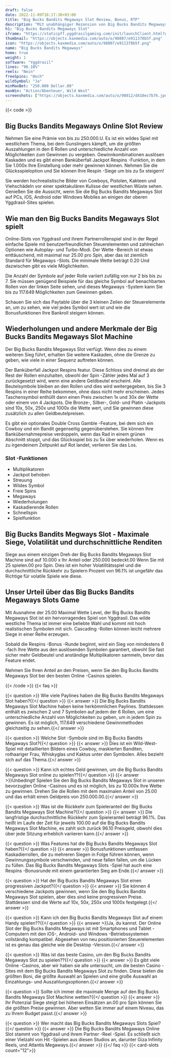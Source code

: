 ```yaml
---
draft: false
date: 2022-11-09T16:17:38+03:00
title: "Big Bucks Bandits Megaways Slot Review, Bonus, RTP"
description: "Mit unabhängiger Rezension von Big Bucks Bandits Megaways Slot von Yggdrasil können Sie kostenlos oder echtes Geld spielen und hier einen Bonus erhalten!"
h1: "Big Bucks Bandits Megaways Slot"
iframe: "https://staticpff.yggdrasilgaming.com/init/launchClient.html?gameid=1025"
thumbnail: "https://objects.kaxmedia.com/auto/o/98007/e911378b5f.png"
icon: "https://objects.kaxmedia.com/auto/o/98007/e911378b5f.png"
name: "Big Bucks Bandits Megaways"
home: true
weight: 1
software: "Yggdrasil"
lines: "96.10%"
reels: "Nein"
freeSpins: "Hoch"
wildSymbol: "Ja"
minMaxBet: "250.000 Dollar.00"
maxWin: "Action/Abenteuer, Wild West"
screenshots: ["https://objects.kaxmedia.com/auto/o/98012/d410ec7b76.jpeg"]
---
```


{{< code >}}<h2>Big Bucks Bandits Megaways Online Slot Review</h2><p>Nehmen Sie eine Prämie von bis zu 250.000.U. Es ist ein wildes Spiel mit westlichem Thema, bei dem Gunslingers kämpft, um die größten Auszahlungen in den 6 Rollen und unterschiedliche Anzahl von Möglichkeiten zum Gewinnen zu vergeben. Gewinnkombinationen auslösen Kaskaden und es gibt einen Banküberfall Jackpot Respins -Funktion, in dem Sie 1.000x Ihre Einstellung oder mehr gewinnen können. Nehmen Sie die Glücksspieloption und Sie können Ihre Respin -Siege um bis zu 5x steigern!</p><p>Sie werden hochrealistische Bilder von Cowboys, Pistolen, Kakteen und Viehschädeln vor einer spektakulären Kulisse der westlichen Wüste sehen. Genießen Sie die Aussicht, wenn Sie die Big Bucks Bandits Megaways Slot auf PCs, iOS, Android oder Windows Mobiles an einigen der oberen Yggdrasil-Sites spielen.</p><h2>Wie man den Big Bucks Bandits Megaways Slot spielt</h2><p>Online-Slots von Yggdrasil und ihrem Partnerrollenspiel sind in der Regel einfache Spiele mit benutzerfreundlichen Steuerelementen und zahlreichen Optionen wie Autoplay- und Turbo-Modi. Der Wette -Bereich ist etwas enttäuschend, mit maximal nur 25.00 pro Spin, aber das ist ziemlich Standard für Megaways -Slots. Die minimale Wette beträgt 0.20 Und dazwischen gibt es viele Möglichkeiten.</p><p>Die Anzahl der Symbole auf jeder Rolle variiert zufällig von nur 2 bis bis zu 7. Sie müssen genügend Beispiele für das gleiche Symbol auf benachbarten Rollen von der linken Seite sehen, und dieses Megaways -System kann Sie bis zu 117.649 Möglichkeiten zum Gewinnen geben.</p><p>Schauen Sie sich das Paytable über die 3 kleinen Zeilen der Steuerelemente an, um zu sehen, wie viel jedes Symbol wert ist und wie die Bonusfunktionen Ihre Bankroll steigern können.</p><h2>Wiederholungen und andere Merkmale der Big Bucks Bandits Megaways Slot Machine</h2><p>Der Big Bucks Bandits Megaways Slot verfügt. Wenn dies zu einem weiteren Sieg führt, erhalten Sie weitere Kaskaden, ohne die Grenze zu geben, wie viele in einer Sequenz auftreten können.</p><p>Der Banküberfall Jackpot Respins featur. Diese Schloss sind dreimal als der Rest der Rollen einzuhalten, obwohl der Spin -Zähler jedes Mal auf 3 zurückgesetzt wird, wenn eine andere Geldbeutel erscheint. Alle Beutelsymbole bleiben an den Rollen und dies wird weitergegeben, bis Sie 3 Respins in einer Reihe bekommen, ohne dass nicht mehr erscheinen. Jedes Taschensymbol enthüllt dann einen Preis zwischen 1x und 30x der Wette oder einem von 4 Jackpots. Die Bronze-, Silber-, Gold- und Platin -Jackpots sind 10x, 50x, 250x und 1000x die Wette wert, und Sie gewinnen diese zusätzlich zu allen Geldbeutelpreisen.</p><p>Es gibt ein optionales Double Cross Gamble -Feature, bei dem sich ein Cowboy und ein Bandit gegenseitig gegenüberstehen. Sie können Ihre Bankübernahmepreise verdoppeln, wenn das Rad in einem grünen Abschnitt stoppt, und das Glücksspiel bis zu 5x über wiederholen. Wenn es zu irgendeinem Zeitpunkt auf Rot landet, verlieren Sie das Los.</p><h3>
Slot -Funktionen</h3><ul>
<li></span>
Multiplikatoren</li>
<li></span>
Jackpot behoben</li>
<li></span>
Streuung</li>
<li></span>
Wildes Symbol</li>
<li></span>
Freie Spins</li>
<li></span>
Megaways</li>
<li></span>
Wiederholungen</li>
<li></span>
Kaskadierende Rollen</li>
<li></span>
Schnellspin</li>
<li></span>
Spielfunktion</li></ul><h2>Big Bucks Bandits Megways Slot - Maximale Siege, Volatilität und durchschnittliche Renditen</h2><p>Siege aus einem einzigen Dreh der Big Bucks Bandits Megaways Slot Machine sind auf 10.000 x Ihr Anteil oder 250.000 bedeckt.00 Wenn Sie mit 25 spielen.00 pro Spin. Dies ist ein hoher Volatilitätsspiel und die durchschnittliche Rückkehr zu Spielern Prozent von 96.1% ist ungefähr das Richtige für volatile Spiele wie diese.</p><h2>Unser Urteil über das Big Bucks Bandits Megaways Slots Game</h2><p>Mit Ausnahme der 25.00 Maximal Wette Level, der Big Bucks Bandits Megaways Slot ist ein hervorragendes Spiel von Yggdrasil. Das wilde westliche Thema ist immer eine beliebte Wahl und kommt mit hoch realistischen Symbolen mit sich. Cascading -Rollen können leicht mehrere Siege in einer Reihe erzeugen.</p><p>Sobald die Respins -Bonus -Runde beginnt, wird ein Sieg von mindestens 6 -fach Ihre Wette aus den auslösenden Symbolen garantiert, obwohl Sie fast sicher mehr Geldbeutel und anständige Multiplikatoren sammeln, bevor das Feature endet.</p><p>Nehmen Sie Ihren Anteil an den Preisen, wenn Sie den Big Bucks Bandits Megaways Slot bei den besten Online -Casinos spielen.</p>
{{< /code >}}
{{< faq >}}

{{< question >}} Wie viele Paylines haben die Big Bucks Bandits Megaways Slot haben?{{</ question >}}
{{< answer >}} Die Big Bucks Bandits Megaways Slot Machine haben keine herkömmlichen Paylines. Stattdessen enthält es zwischen 2 und 7 Symbolen auf jedem der 6 Rollen, um eine unterschiedliche Anzahl von Möglichkeiten zu geben, um in jedem Spin zu gewinnen. Es ist möglich, 117.649 verschiedene Gewinnmethoden gleichzeitig zu sehen.{{</ answer >}}

{{< question >}} Welche Slot -Symbole sind im Big Bucks Bandits Megaways Slot?{{</ question >}}
{{< answer >}} Dies ist ein Wild-West-Spiel mit detaillierten Bildern eines Cowboy, maskierten Banditen, rothaariger Frau, Whiskyglas und Kaktus unter den Symbolen. Alles bezieht sich auf das Thema.{{</ answer >}}

{{< question >}} Kann ich echtes Geld gewinnen, um die Big Bucks Bandits Megaways Slot online zu spielen??{{</ question >}}
{{< answer >}}Unbedingt! Spielen Sie den Big Bucks Bandits Megaways Slot in unseren bevorzugten Online -Casinos und es ist möglich, bis zu 10.000x Ihre Wette zu gewinnen. Drehen Sie die Rollen mit dem maximalen Anteil von 25.00 und das erhält einen Geldpreis von 250.000.00.{{</ answer >}}

{{< question >}} Was ist die Rückkehr zum Spieleranteil der Big Bucks Bandits Megaways Slot Machine?{{</ question >}}
{{< answer >}} Die langfristige durchschnittliche Rückkehr zum Spieleranteil beträgt 96.1%. Das heißt im Laufe der Zeit für jeweils 100.00 auf die Big Bucks Bandits Megaways Slot Machine, es zahlt sich zurück 96.10 Preisgeld, obwohl dies über jede Sitzung erheblich variieren kann.{{</ answer >}}

{{< question >}} Was Features hat die Big Bucks Bandits Megaways Slot haben?{{</ question >}}
{{< answer >}} Bonusfunktionen umfassen Kaskadierrollen, die zu mehreren Siegen in Folge führen können, wenn Gewinnungssymbole verschwinden, und neue fallen fallen, um die Lücken zu füllen. Das Big Bucks Bandits Megaways Slots -Spiel hat auch eine Respins -Bonusrunde mit einem garantierten Sieg am Ende.{{</ answer >}}

{{< question >}} Hat der Big Bucks Bandits Megaways Slot einen progressiven Jackpot?{{</ question >}}
{{< answer >}} Sie können 4 verschiedene Jackpots gewinnen, wenn Sie den Big Bucks Bandits Megaways Slot spielen, aber dies sind keine progressiven Preise. Stattdessen sind die Werte auf 10x, 50x, 250x und 1000x festgelegt.{{</ answer >}}

{{< question >}} Kann ich den Big Bucks Bandits Megaways Slot auf einem Handy spielen??{{</ question >}}
{{< answer >}}Ja, du kannst. Der Online Slot der Big Bucks Bandits Megaways ist mit Smartphones und Tablet -Computern mit den iOS-, Android- und Windows -Betriebssystemen vollständig kompatibel. Abgesehen von neu positionierten Steuerelementen ist es genau das gleiche wie die Desktop -Version.{{</ answer >}}

{{< question >}} Was ist das beste Casino, um den Big Bucks Bandits Megaways Slot zu spielen??{{</ question >}}
{{< answer >}} Es gibt viele Online -Casinos, aber wir haben sie alle untersucht, um die besten Casino -Sites mit dem Big Bucks Bandits Megaways Slot zu finden. Diese bieten die größten Boni, die größte Auswahl an Spielen und eine große Auswahl an Einzahlungs- und Auszahlungsoptionen.{{</ answer >}}

{{< question >}} Sollte ich immer die maximale Menge auf den Big Bucks Bandits Megaways Slot Machine wetten?{{</ question >}}
{{< answer >}} Ihr Potenzial Siege steigt bei höheren Einsätzen an.00 pro Spin können Sie die größten Preise gewinnen. Aber wetten Sie immer auf einem Niveau, das zu Ihrem Budget passt.{{</ answer >}}

{{< question >}} Wer macht das Big Bucks Bandits Megaways Slots Spiel?{{</ question >}}
{{< answer >}} Die Big Bucks Bandits Megaways Online Slot stammt von Yggdrasil und ihrem Partner -Reel -Spiel. Es schließt sich einer Vielzahl von Hit -Spielen aus diesen Studios an, darunter Giza Infinity Reels, und Atlantis Megaways.{{</ answer >}}
{{</ faq >}}
{{< card-slots count="12">}}